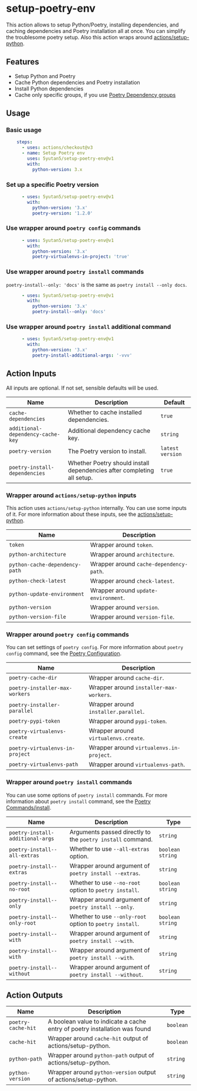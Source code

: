 # setup-poetry-env

This action allows to setup Python/Poetry, installing dependencies,
and caching dependencies and Poetry installation all at once.
You can simplify the troublesome poetry setup.
Also this action wraps around
[actions/setup-python](https://github.com/actions/setup-python).

## Features

- Setup Python and Poetry
- Cache Python dependencies and Poetry installation
- Install Python dependencies
- Cache only specific groups, if you use [Poetry Dependency groups](https://python-poetry.org/docs/managing-dependencies/)

## Usage

### Basic usage

```yml
    steps:
      - uses: actions/checkout@v3
      - name: Setup Poetry env
        uses: 5yutan5/setup-poetry-env@v1
        with:
          python-version: 3.x
```

### Set up a specific Poetry version

```yml
      - uses: 5yutan5/setup-poetry-env@v1
        with:
          python-version: '3.x'
          poetry-version: '1.2.0'
```

### Use wrapper around `poetry config` commands

```yml
      - uses: 5yutan5/setup-poetry-env@v1
        with:
          python-version: '3.x'
          poetry-virtualenvs-in-project: 'true'
```

### Use wrapper around `poetry install` commands

`poetry-install--only: 'docs'` is the same as `poetry install --only docs`.

```yml
      - uses: 5yutan5/setup-poetry-env@v1
        with:
          python-version: '3.x'
          poetry-install--only: 'docs'
```

### Use wrapper around `poetry install` additional command

```yml
      - uses: 5yutan5/setup-poetry-env@v1
        with:
          python-version: '3.x'
          poetry-install-additional-args: '-vvv'
```

## Action Inputs

All inputs are optional. If not set, sensible defaults will be used.

| Name | Description | Default |
| --- | --- | --- |
| `cache-dependencies` | Whether to cache installed dependencies. | `true` |
| `additional-dependency-cache-key` | Additional dependency cache key. | `string` |
| `poetry-version` | The Poetry version to install. | `latest version` |
| `poetry-install-dependencies` | Whether Poetry should install dependencies after completing all setup. | `true` |

### Wrapper around `actions/setup-python` inputs

This action uses `actions/setup-python` internally.
You can use some inputs of it.
For more information about these inputs, see the [actions/setup-python](https://github.com/actions/setup-python).

| Name | Description |
| --- | --- |
| `token` | Wrapper around `token`. |
| `python-architecture` | Wrapper around `architecture`. |
| `python-cache-dependency-path` | Wrapper around `cache-dependency-path`. |
| `python-check-latest` | Wrapper around `check-latest`. |
| `python-update-environment` | Wrapper around `update-environment`. |
| `python-version` | Wrapper around `version`. |
| `python-version-file` | Wrapper around `version-file`. |

### Wrapper around `poetry config` commands

You can set settings of `poetry config`.
For more information about `poetry config` command, see the [Poetry Configuration](https://python-poetry.org/docs/configuration/).

| Name | Description |
| --- | --- |
| `poetry-cache-dir` | Wrapper around `cache-dir`. |
| `poetry-installer-max-workers` | Wrapper around `installer-max-workers`. |
| `poetry-installer-parallel` | Wrapper around `installer.parallel`. |
| `poetry-pypi-token` | Wrapper around `pypi-token`. |
| `poetry-virtualenvs-create` | Wrapper around `virtualenvs.create`. |
| `poetry-virtualenvs-in-project` | Wrapper around `virtualenvs.in-project`. |
| `poetry-virtualenvs-path` | Wrapper around `virtualenvs-path`. |

### Wrapper around `poetry install` commands

You can use some options of `poetry install` commands.
For more information about `poetry install` command, see the [Poetry Commands/install](https://python-poetry.org/docs/cli/#install).

| Name | Description | Type |
| --- | --- | --- |
| `poetry-install-additional-args` | Arguments passed directly to the `poetry install` command. | `string` |
| `poetry-install--all-extras` | Whether to use `--all-extras` option. | `boolean string` |
| `poetry-install--extras` | Wrapper around argument of `poetry install --extras`. | `string` |
| `poetry-install--no-root` | Whether to use `--no-root` option to `poetry install`. | `boolean string` |
| `poetry-install--only` | Wrapper around argument of `poetry install --only`. | `string` |
| `poetry-install--only-root` | Whether to use `--only-root` option to `poetry install`. | `boolean string` |
| `poetry-install--with` | Wrapper around argument of `poetry install --with`. | `string` |
| `poetry-install--with` | Wrapper around argument of `poetry install --with`. | `string` |
| `poetry-install--without` | Wrapper around argument of `poetry install --without`. | `string` |

## Action Outputs

| Name | Description | Type |
| --- | --- | --- |
| `poetry-cache-hit` | A boolean value to indicate a cache entry of poetry installation was found | `boolean` |
| `cache-hit` | Wrapper around `cache-hit` output of actions/setup-python. | `boolean` |
| `python-path` | Wrapper around `python-path` output of actions/setup-python. | `string` |
| `python-version` | Wrapper around `python-version` output of actions/setup-python. | `string` |
